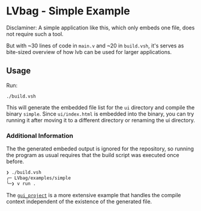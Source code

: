 # LVbag - Simple Example

Disclaminer: A simple application like this, which only embeds one file, does not require such a tool.

But with ~30 lines of code in `main.v` and ~20 in `build.vsh`, it's serves as bite-sized overview of how lvb can be used for larger applications.

## Usage

Run:

```
./build.vsh
```

This will generate the embedded file list for the `ui` directory and compile the binary `simple`.
Since `ui/index.html` is embedded into the binary, you can try running it after moving it to a different directory or renaming the ui directory.

### Additional Information

The the generated embeded output is ignored for the repository, so running the program as usual
requires that the build script was executed once before.

```sh
❯ ./build.vsh
╭─ LVbag/examples/simple
╰─❯ v run .
```

The [`gui_project`](https://github.com/ttytm/LVbag/tree/main/examples/ui_project) is a more extensive example that handles the compile context independent of the existence of the generated file.
